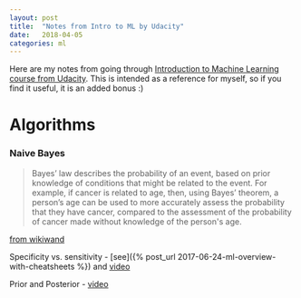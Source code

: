 ```yaml
---
layout: post
title:  "Notes from Intro to ML by Udacity"
date:   2018-04-05
categories: ml
---
```

Here are my notes from going through [Introduction to Machine Learning course from Udacity](https://eu.udacity.com/course/intro-to-machine-learning--ud120).
This is intended as a reference for myself, so if you find it useful, it is an added bonus :)

# Algorithms

### Naive Bayes

>Bayes’ law describes the probability of an event, based on prior knowledge of conditions that might be related to the event. For example, if cancer is related to age, then, using Bayes’ theorem, a person’s age can be used to more accurately assess the probability that they have cancer, compared to the assessment of the probability of cancer made without knowledge of the person's age.

[from wikiwand](http://www.wikiwand.com/en/Bayes'_theorem)

Specificity vs. sensitivity - [see]({% post_url 2017-06-24-ml-overview-with-cheatsheets %}) and [video](https://www.youtube.com/watch?v=EL5z2lUuxY4)

Prior and Posterior - [video](https://www.youtube.com/watch?v=HEnJRwJ23us)
